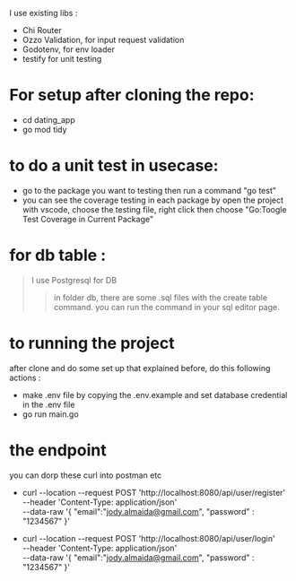 I use existing libs :

 - Chi Router
 - Ozzo Validation, for input request validation
 - Godotenv, for env loader
 - testify for unit testing

 # For setup after cloning the repo:
- cd dating_app
- go mod tidy

# to do a unit test in usecase:
- go to the package you want to testing then run a command "go test"
- you can see the coverage testing in each package by open the project with vscode, choose the testing file, right click then choose "Go:Toogle Test Coverage in Current Package"

# for db table :
> I use Postgresql for DB
>> in folder db, there are some .sql files with the create table command. you can run the command in your sql editor page.

# to running the project
after clone and do some set up that explained before, do this following actions :
- make .env file by copying the .env.example and set database credential in the .env file
- go run main.go

# the endpoint
you can dorp these curl into postman etc

- curl --location --request POST 'http://localhost:8080/api/user/register' \
--header 'Content-Type: application/json' \
--data-raw '{
    "email":"jody.almaida@gmail.com",
    "password" : "1234567"
}'

- curl --location --request POST 'http://localhost:8080/api/user/login' \
--header 'Content-Type: application/json' \
--data-raw '{
    "email":"jody.almaida@gmail.com",
    "password" : "1234567"
}'